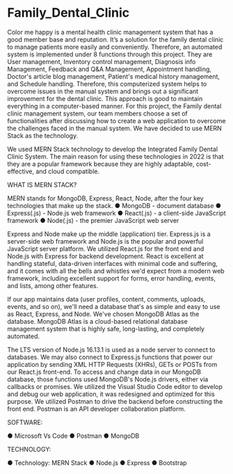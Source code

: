 # Family_Dental_Clinic

Color me happy is a mental health clinic management system that has a good member base and reputation. 
It’s a solution for the family dental clinic to manage patients more easily and conveniently. 
Therefore, an automated system is implemented under 8 functions through this project.
They are User management, Inventory control management, Diagnosis info Management, 
Feedback and Q&A Management, Appointment handling, Doctor's article blog management, 
Patient's medical history management, and Schedule handling. Therefore, this computerized 
system helps to overcome issues in the manual system and brings out a significant improvement 
for the dental clinic. This approach is good to maintain everything in a computer-based manner. 
For this project, the Family dental clinic management system, our team members choose a set of 
functionalities after discussing how to create a web application to overcome the challenges faced 
in the manual system. We have decided to use MERN Stack as the technology.

We used MERN Stack technology to develop the Integrated Family Dental Clinic System. The 
main reason for using these technologies in 2022 is that they are a popular framework because 
they are highly adaptable, cost-effective, and cloud compatible. 

WHAT IS MERN STACK? 

MERN stands for MongoDB, Express, React, Node, after the four key technologies that make up 
the stack.
● MongoDB - document database
● Express(.js) - Node.js web framework 
● React(.js) - a client-side JavaScript framework 
● Node(.js) - the premier JavaScript web server

Express and Node make up the middle (application) tier. Express.js is a server-side web 
framework and Node.js is the popular and powerful JavaScript server platform.
We utilized React.js for the front end and Node.js with Express for backend development. React 
is excellent at handling stateful, data-driven interfaces with minimal code and suffering, and it 
comes with all the bells and whistles we'd expect from a modern web framework, including 
excellent support for forms, error handling, events, and lists, among other features.

If our app maintains data (user profiles, content, comments, uploads, events, and so on), we'll 
need a database that's as simple and easy to use as React, Express, and Node. We've chosen 
MongoDB Atlas as the database. MongoDB Atlas is a cloud-based relational database 
management system that is highly safe, long-lasting, and completely automated.

The LTS version of Node.js 16.13.1 is used as a node server to connect to databases. We may 
also connect to Express.js functions that power our application by sending XML HTTP Requests 
(XHRs), GETs or POSTs from our React.js front-end. To access and change data in our 
MongoDB database, those functions used MongoDB's Node.js drivers, either via callbacks or 
promises. We utilized the Visual Studio Code editor to develop and debug our web application, it 
was redesigned and optimized for this purpose. We utilized Postman to drive the backend before 
constructing the front end. Postman is an API developer collaboration platform.

SOFTWARE:

● Microsoft Vs Code
● Postman 
● MongoDB

TECHNOLOGY:

● Technology: MERN Stack
● Node.js 
● Express 
● Bootstrap



